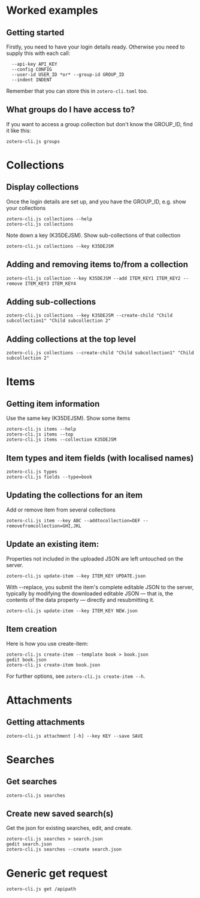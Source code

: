 # Worked examples

## Getting started

Firstly, you need to have your login details ready. Otherwise you need to supply this with each call:

```
  --api-key API_KEY
  --config CONFIG
  --user-id USER_ID *or* --group-id GROUP_ID
  --indent INDENT
```

Remember that you can store this in `zotero-cli.toml` too.

## What groups do I have access to?

If you want to access a group collection but don't know the GROUP_ID, find it like this:

```
zotero-cli.js groups
```

# Collections

## Display collections

Once the login details are set up, and you have the GROUP_ID, e.g. show your collections

```
zotero-cli.js collections --help
zotero-cli.js collections
```

Note down a key (K35DEJSM). Show sub-collections of that collection

```
zotero-cli.js collections --key K35DEJSM
```

## Adding and removing items to/from a collection

```
zotero-cli.js collection --key K35DEJSM --add ITEM_KEY1 ITEM_KEY2 --remove ITEM_KEY3 ITEM_KEY4
```

## Adding sub-collections

```
zotero-cli.js collections --key K35DEJSM --create-child "Child subcollection1" "Child subcollection 2"
```

## Adding collections at the top level

```
zotero-cli.js collections --create-child "Child subcollection1" "Child subcollection 2"
```

# Items

## Getting item information

Use the same key (K35DEJSM). Show some items

```
zotero-cli.js items --help
zotero-cli.js items --top
zotero-cli.js items --collection K35DEJSM
```

## Item types and item fields (with localised names)

```
zotero-cli.js types
zotero-cli.js fields --type=book
```

## Updating the collections for an item

Add or remove item from several collections

```
zotero-cli.js item --key ABC --addtocollection=DEF --removefromcollection=GHI,JKL
```

## Update an existing item:

Properties not included in the uploaded JSON are left untouched on the server.

```
zotero-cli.js update-item --key ITEM_KEY UPDATE.json
```

With --replace, you submit the item's complete editable JSON to the server, typically by modifying the downloaded editable JSON — that is, the contents of the data property — directly and resubmitting it.

```
zotero-cli.js update-item --key ITEM_KEY NEW.json
```

## Item creation

Here is how you use create-item:

```
zotero-cli.js create-item --template book > book.json
gedit book.json
zotero-cli.js create-item book.json
```

For further options, see `zotero-cli.js create-item --h`.

# Attachments

## Getting attachments

```
zotero-cli.js attachment [-h] --key KEY --save SAVE
```

# Searches

## Get searches

```
zotero-cli.js searches
```

## Create new saved search(s)

Get the json for existing searches, edit, and create.

```
zotero-cli.js searches > search.json
gedit search.json
zotero-cli.js searches --create search.json
```

# Generic get request

```
zotero-cli.js get /apipath
```
